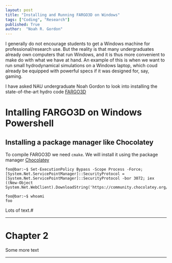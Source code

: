 ```yaml
---
layout: post
title: "Installing and Running FARGO3D on Windows"
tags: ["Coding", "Research"]
published: True
author:  "Noah R. Gordon"
---
```


I generally do not encourage students to get a Windows machine for professional/research use. But the reality is that many undergraduates already own computers that run Windows, and it is thus more convenient to make do with what we have at hand. An example of this is when we want to run small hydrodynamical simulations on a Windows laptop, which coud already be equipped with powerful specs if it was designed for, say, gaming.

I have asked NAU undergraduate Noah Gordon to look into installing the state-of-the-art hydro code [FARGO3D](https://fargo3d.bitbucket.io/index.html#)

Intalling FARGO3D on Windows Powershell
=======================================

## Installing a package manager like Chocolatey

To compile FARGO3D we need `cmake`. We will install it using the package manager [Chocolatey](https://community.chocolatey.org/packages/cmake)

```console
foo@bar:~$ Set-ExecutionPolicy Bypass -Scope Process -Force; [System.Net.ServicePointManager]::SecurityProtocol = [System.Net.ServicePointManager]::SecurityProtocol -bor 3072; iex ((New-Object System.Net.WebClient).DownloadString('https://community.chocolatey.org/install.ps1'))
```

```console
foo@bar:~$ whoami
foo
```

Lots of text.#

---

# Chapter 2

Some more text

---

